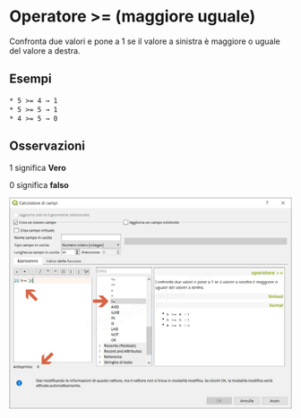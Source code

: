 # Operatore >= (maggiore uguale)

Confronta due valori e pone a 1 se il valore a sinistra è maggiore o uguale del valore a destra.

## Esempi
```
* 5 >= 4 → 1
* 5 >= 5 → 1
* 4 >= 5 → 0
```

## Osservazioni

1 significa **Vero**

0 significa **falso**

![](../../img/operatori/maggioreuguale1.png)